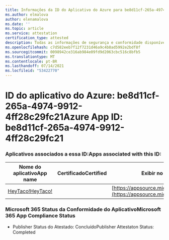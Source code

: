 ```yaml
---
title: Informações da ID do Aplicativo do Azure para be8d11cf-265a-4974-9912-4ff28c29fc21
ms.author: elmalova
author: elenamalova
ms.date: ''
ms.topic: article
ms.service: attestation
certification_type: attested
description: Todas as informações de segurança e conformidade disponíveis para be8d11cf-265a-4974-9912-4ff28c29fc21.
ms.openlocfilehash: c7d582eeb7f12f7231d46a9c4b8ad5992e2bdf8f
ms.sourcegitcommit: 0098942ce316ab984e09fd9d2063cbc516c8bfb5
ms.translationtype: MT
ms.contentlocale: pt-BR
ms.lasthandoff: 07/14/2021
ms.locfileid: "53422770"
---
```

# <a name="azure-app-id-be8d11cf-265a-4974-9912-4ff28c29fc21"></a><span data-ttu-id="c5be8-103">ID do aplicativo do Azure: be8d11cf-265a-4974-9912-4ff28c29fc21</span><span class="sxs-lookup"><span data-stu-id="c5be8-103">Azure App ID: be8d11cf-265a-4974-9912-4ff28c29fc21</span></span>


### <a name="apps-associated-with-this-id"></a><span data-ttu-id="c5be8-104">Aplicativos associados a essa ID:</span><span class="sxs-lookup"><span data-stu-id="c5be8-104">Apps associated with this ID:</span></span>
| <span data-ttu-id="c5be8-105">**Nome do aplicativo**</span><span class="sxs-lookup"><span data-stu-id="c5be8-105">**App name**</span></span> | <span data-ttu-id="c5be8-106">**Certificado**</span><span class="sxs-lookup"><span data-stu-id="c5be8-106">**Certified**</span></span> | <span data-ttu-id="c5be8-107">**Exibir no AppSource**</span><span class="sxs-lookup"><span data-stu-id="c5be8-107">**View in AppSource**</span></span> |
|-|-|-|
| [<span data-ttu-id="c5be8-108">HeyTaco!</span><span class="sxs-lookup"><span data-stu-id="c5be8-108">HeyTaco!</span></span>](https://docs.microsoft.com/en-us/microsoft-365-app-certification/forward/WA200001346) |  | [https://appsource.microsoft.com/product/office/WA200001346](https://appsource.microsoft.com/product/office/WA200001346) |

### <a name="microsoft-365-app-compliance-status"></a><span data-ttu-id="c5be8-109">Microsoft 365 Status da Conformidade do Aplicativo</span><span class="sxs-lookup"><span data-stu-id="c5be8-109">Microsoft 365 App Compliance Status</span></span>
- <span data-ttu-id="c5be8-110">Publisher Status do Atestado: Concluído</span><span class="sxs-lookup"><span data-stu-id="c5be8-110">Publisher Attestaton Status: Completed</span></span>
